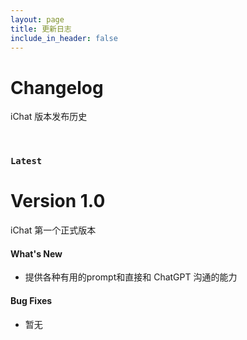 ```yaml
---
layout: page
title: 更新日志
include_in_header: false
---
```


# Changelog
iChat 版本发布历史

<br>

### `Latest`
# **Version 1.0**
iChat 第一个正式版本

#### What's New
- 提供各种有用的prompt和直接和 ChatGPT 沟通的能力

#### Bug Fixes
- 暂无

<br>
